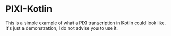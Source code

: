 # PIXI-Kotlin

This is a simple example of what a PIXI transcription in Kotlin could look like.
It's just a demonstration, I do not advise you to use it.
